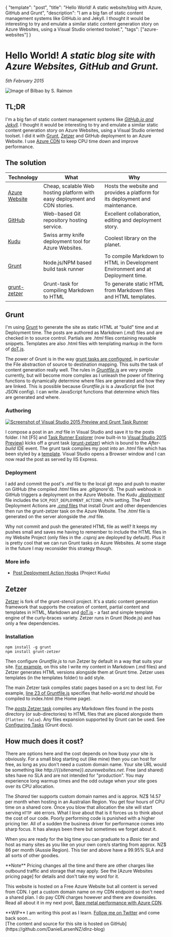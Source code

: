 ﻿{
    "template": "post",
    "title": "Hello World! A static website/blog with Azure, GitHub and Grunt",
	"description": "I am a big fan of static content management systems like GitHub.io and Jekyll. I thought it would be interesting to try and emulate a similar static content generation story on Azure Websites, using a Visual Studio oriented toolset.",
    "tags": ["azure-websites"]
}

# Hello World! _A static blog site with Azure Websites, GitHub and Grunt._
_5th February 2015_

<img src="/images/bilbao.jpg" class="img-responsive img-thumbnail" alt="Image of Bilbao by S. Raimon">


## TL;DR

I'm a big fan of static content management systems like _[GitHub.io and Jekyll][jekyll_pages]_. I thought it would be interesting to try and emulate a similar static content generation story on Azure Websites, using a Visual Studio oriented toolset. I did it with [Grunt], [Zetzer] and GitHub deployment to an Azure Website. I use [Azure CDN] to keep CPU time down and improve performance.


## The solution

|Technology | What              | Why   |
| ----      | ---               | ----- |
| [Azure Website] | Cheap, scalable Web hosting platform with easy deployment and CDN stories. | Hosts the website and provides a platform for its deployment and maintenance. |
| [GitHub]  | Web-based Git repository hosting service. | Excellent collaboration, editing and deployment story. |
| [Kudu]    | Swiss army knife deployment tool for Azure Websites.  | Coolest library on the planet. |
| [Grunt]   | Node.js/NPM based build task runner | To compile Markdown to HTML in Development Environment and at Deployment time. |
| [grunt-zetzer]  | Grunt-task for compiling Markdown to HTML | To generate static HTML from Markdown files and HTML templates. |


## Grunt

I'm using [Grunt] to generate the site as static HTML at "build" time and at Deployment time. The posts are authored as Markdown (_.md_) files and are checked in to source control. Partials are _.html_ files containing reusable snippets. Templates are also .html files with templating markup in the form of [doT.js].

The power of Grunt is in the way [grunt tasks are configured], in particular the File abstraction of source to destination mapping. This suits the task of content generation really well. The rules in *[Gruntfile.js]* are very simple currently, but will become more complex as I unleash the power of filtering functions to dynamically determine where files are generated and how they are linked. This is possible because *Gruntfile.js* is a JavaScript file (not JSON config). I can write JavaScript functions that determine which files are generated and where.

[grunt tasks are configured]:http://gruntjs.com/configuring-tasks

### Authoring

<a href="/images/vs2015-Grunt.jpg" class="image-link"><img data-original="/images/vs2015-Grunt-800.jpg" class="img-responsive img-thumbnail lazy" alt="Screenshot of Visual Studio 2015 Preview and Grunt Task Runner"></a>

I compose a post in an _.md_ file in Visual Studio and save it to the posts folder. I hit [F5] and [Task Runner Explorer] (now built-in to [Visual Studio 2015 Preview]) kicks off a grunt task ([grunt-zetzer]) which is bound to the _After-build_ IDE event. The grunt task compiles my post into an *.html* file which has been styled by a [template]. Visual Studio opens a Browser window and I can now read the post as served by IIS Express.

### Deployment

 I add and commit the post's _.md_ file to the local git repo and push to master on GitHub (the compiled *.html* files are _.gitignore_'d). The push webhook in GitHub triggers a deployment on the Azure Website. The Kudu *[.deployment]* file includes the `SCM_POST_DEPLOYMENT_ACTIONS_PATH` setting. The Post Deployment Actions are [*.cmd* files] that install Grunt and other dependencies then run the grunt-zetzer task on the Azure Website. The *.html* file is generated on the server alongside the *.md* file.

Why not commit and push the generated HTML file as well? It keeps my pushes small and saves me having to remember to include the HTML files in my Website Project (only files in the *.csproj* are deployed by default). Plus it is pretty cool that we can run Grunt tasks on Azure Websites. At some stage in the future I may reconsider this strategy though.

### More info
* [Post Deployment Action Hooks](https://github.com/projectkudu/kudu/wiki/Post-Deployment-Action-Hooks) (Project Kudu)


[*.cmd* files]: https://github.com/DanielLarsenNZ/dlnz-blog/tree/master/deployment/postdeploymentactions
[.deployment]: https://github.com/DanielLarsenNZ/dlnz-blog/blob/master/.deployment


## Zetzer

[Zetzer] is fork of the grunt-stencil project. It's a static content generation framework that supports the creation of 
content, partial content and templates in HTML, Markdown and [doT.js] - a fast and simple template engine of the curly-braces 
variety. Zetzer runs in Grunt (Node.js) and has only a few dependencies.


### Installation

```
npm install -g grunt
npm install grunt-zetzer
```

Then configure _Gruntfile.js_ to run Zetzer by default in a way that suits your site. [For example], on this site I write my content in Markdown (.md files) and Zetzer generates HTML versions alongside them at Grunt time. Zetzer uses templates (in the templates folder) to add style.

The main Zetzer task compiles static pages based on a src to dest list. For example, [line 23 of Gruntfile.js] specifies that _hello-world.md_ should be compiled to index.html (the Home page).

The [_posts_ Zetzer task] compiles any Markdown files found in the posts directory (or sub-directories) to HTML files that are placed alongside them (`flatten: false`). Any files expansion supported by Grunt can be used. See [Configuring Tasks](http://gruntjs.com/configuring-tasks) (Grunt docs).

[line 23 of Gruntfile.js]: https://github.com/DanielLarsenNZ/dlnz-blog/commit/009d593a396469d710ebe02298453b534fde758e#commitcomment-9758099

[_posts_ Zetzer task]: https://github.com/DanielLarsenNZ/dlnz-blog/commit/009d593a396469d710ebe02298453b534fde758e#commitcomment-9758196


## How much does it cost?

There are options here and the cost depends on how busy your site is obviously. For a small blog starting out (like mine) then you can host for free, as long as you don't need a custom domain name. Your site URL would be something like _http://{{sitename}}.azurewebsites.net_. Free (and shared) sites have no SLA and are not intended for "production". You may experience long warmup times and the odd outage when your site goes over its CPU allocation.

The _Shared_ tier supports custom domain names and is approx. NZ$ 14.57 per month when hosting in an Australian Region. You get four hours of CPU time on a shared core. Once you blow that allocation the site will start serving `HTTP 400` errors. What I _love_ about that is it forces us to think about the cost of our code. Poorly performing code is punished with a higher pricing tier. All of a sudden the business driver for performance comes into sharp focus. It has always been there but sometimes we forget about it.

When you are ready for the big time you can graduate to a _Basic_ tier and host as many sites as you like on your own core/s starting from approx. NZ$ 86 per month (Aussie Region). This tier and above have a 99.95% SLA and all sorts of other goodies. 

<div class="alert alert-warning" role="alert"><span class="glyphicon glyphicon-info-sign" aria-hidden="true"></span> **Note** Pricing changes all the time and there are other charges like outbound traffic and storage that may apply. See the [Azure Websites pricing page] for details and don't take my word for it.</div>

This website is hosted on a Free Azure Website but all content is served from CDN. I get a custom domain name on my CDN endpoint so don't need a shared plan. I do pay CDN charges however and there are downsides. Read all about it in my next post, [Bare metal performance with Azure CDN].


<div class="alert alert-warning" role="alert"><span class="glyphicon glyphicon-info-sign" aria-hidden="true"></span> **WIP** I am writing this post as I learn. <a href="https://twitter.com/daniellarsennz/" class="alert-link">Follow me on Twitter</a> and come back soon...</div>

<div class="alert alert-info" role="alert"><span class="glyphicon glyphicon-cloud-download" aria-hidden="true"></span> [The content and source for this site is hosted on GitHub](https://github.com/DanielLarsenNZ/dlnz-blog)</div>


[Gruntfile.js]: https://github.com/DanielLarsenNZ/dlnz-blog/blob/master/Dlnz.Blog.Web/Gruntfile.js
[template]: https://github.com/DanielLarsenNZ/dlnz-blog/blob/master/Dlnz.Blog.Web/templates/post.dot.html
[Bare metal performance with Azure CDN]: /posts/azure-websites/performance-with-azure-cdn.html
[jekyll_pages]: https://help.github.com/articles/using-jekyll-with-pages/
[twitter_dan]: https://twitter.com/daniellarsennz
[Grunt]: http://gruntjs.com/
[doT.js]: http://olado.github.io/doT/index.html
[Azure Website]: http://azure.microsoft.com/en-us/services/websites/
[Azure CDN]: http://azure.microsoft.com/en-us/services/cdn/
[Task Runner Explorer]: http://www.hanselman.com/blog/IntroducingGulpGruntBowerAndNpmSupportForVisualStudio.aspx
[Visual Studio 2015 Preview]: http://www.visualstudio.com/en-us/downloads/visual-studio-2015-downloads-vs.aspx
[grunt-zetzer]: https://github.com/brainshave/grunt
[GitHub]: https://github.com
[Kudu]: https://github.com/projectkudu/kudu
[www.daniellarsen.nz]: http://www.daniellarsen.nz/
[reduce the default TTL for objects in the CDN]: http://azure.microsoft.com/en-us/documentation/articles/cdn-websites-with-cdn/#caching
[set different TTLs for different folders]: http://azure.microsoft.com/en-us/documentation/articles/cdn-websites-with-cdn/#caching
[canonical]: https://support.google.com/webmasters/answer/139066?hl=en
[Angular]: https://angularjs.org/
[For example]: https://github.com/DanielLarsenNZ/dlnz-blog/blob/master/Dlnz.Blog.Web/Gruntfile.js
[Zetzer]: https://github.com/brainshave/grunt-zetzer
[Azure Websites pricing page]: http://azure.microsoft.com/en-us/pricing/details/websites/